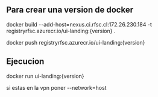 ## Para crear una version de docker

docker build --add-host=nexus.ci.rfsc.cl:172.26.230.184 -t registryrfsc.azurecr.io/ui-landing:{version} .

docker push registryrfsc.azurecr.io/ui-landing:{version}

## Ejecucion

docker run ui-landing:{version}

si estas en la vpn poner --network=host
